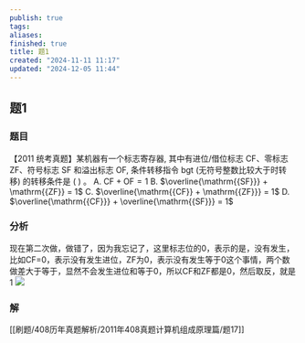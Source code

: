 ```yaml
---
publish: true
tags: 
aliases: 
finished: true
title: 题1
created: "2024-11-11 11:17"
updated: "2024-12-05 11:44"
---
```

## 题1
### 题目
【2011 统考真题】某机器有一个标志寄存器, 其中有进位/借位标志 CF、零标志 ZF、符号标志 SF 和溢出标志 OF, 条件转移指令 bgt (无符号整数比较大于时转移) 的转移条件是 ( ) 。
A. $\mathrm{{CF}} + \mathrm{{OF}} = 1$ 
B. $\overline{\mathrm{{SF}}} + \mathrm{{ZF}} = 1$ 
C. $\overline{\mathrm{{CF}} + \mathrm{{ZF}}} = 1$ 
D. $\overline{\mathrm{{CF}}} + \overline{\mathrm{{SF}}} = 1$
### 分析
现在第二次做，做错了，因为我忘记了，这里标志位的0，表示的是，没有发生，比如CF=0，表示没有发生进位，ZF为0，表示没有发生等于0这个事情，两个数做差大于等于，显然不会发生进位和等于0，所以CF和ZF都是0，然后取反，就是1
![](https://img.hwenyi.tech/202411111925877.webp)
### 解
[[刷题/408历年真题解析/2011年408真题计算机组成原理篇/题17]]
